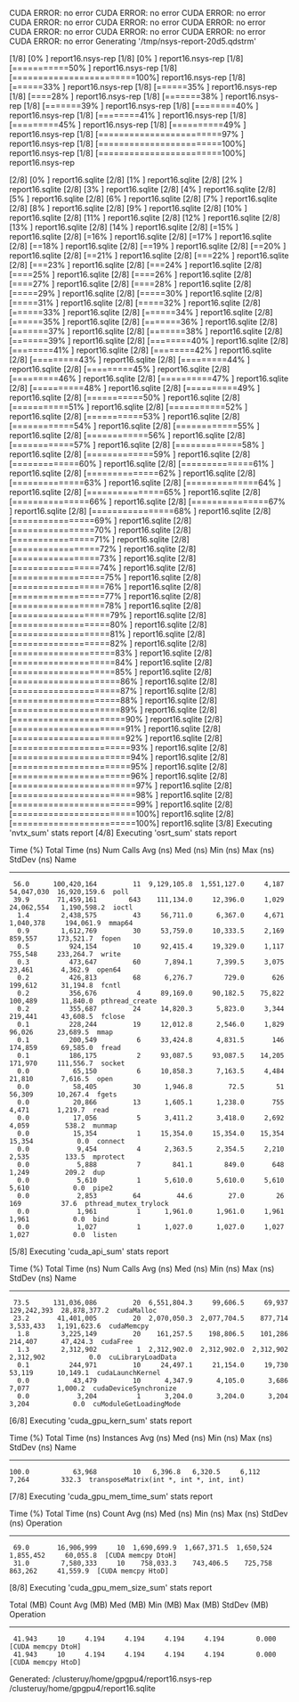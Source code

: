 CUDA ERROR: no error
CUDA ERROR: no error
CUDA ERROR: no error
CUDA ERROR: no error
CUDA ERROR: no error
CUDA ERROR: no error
CUDA ERROR: no error
CUDA ERROR: no error
CUDA ERROR: no error
CUDA ERROR: no error
Generating '/tmp/nsys-report-20d5.qdstrm'
[1/8] [0%                          ] report16.nsys-rep[1/8] [0%                          ] report16.nsys-rep[1/8] [===========50%              ] report16.nsys-rep[1/8] [========================100%] report16.nsys-rep[1/8] [======33%                   ] report16.nsys-rep[1/8] [======35%                   ] report16.nsys-rep[1/8] [====28%                     ] report16.nsys-rep[1/8] [=======38%                  ] report16.nsys-rep[1/8] [=======39%                  ] report16.nsys-rep[1/8] [========40%                 ] report16.nsys-rep[1/8] [========41%                 ] report16.nsys-rep[1/8] [=========45%                ] report16.nsys-rep[1/8] [==========49%               ] report16.nsys-rep[1/8] [========================97% ] report16.nsys-rep[1/8] [========================100%] report16.nsys-rep[1/8] [========================100%] report16.nsys-rep
[2/8] [0%                          ] report16.sqlite[2/8] [1%                          ] report16.sqlite[2/8] [2%                          ] report16.sqlite[2/8] [3%                          ] report16.sqlite[2/8] [4%                          ] report16.sqlite[2/8] [5%                          ] report16.sqlite[2/8] [6%                          ] report16.sqlite[2/8] [7%                          ] report16.sqlite[2/8] [8%                          ] report16.sqlite[2/8] [9%                          ] report16.sqlite[2/8] [10%                         ] report16.sqlite[2/8] [11%                         ] report16.sqlite[2/8] [12%                         ] report16.sqlite[2/8] [13%                         ] report16.sqlite[2/8] [14%                         ] report16.sqlite[2/8] [=15%                        ] report16.sqlite[2/8] [=16%                        ] report16.sqlite[2/8] [=17%                        ] report16.sqlite[2/8] [==18%                       ] report16.sqlite[2/8] [==19%                       ] report16.sqlite[2/8] [==20%                       ] report16.sqlite[2/8] [==21%                       ] report16.sqlite[2/8] [===22%                      ] report16.sqlite[2/8] [===23%                      ] report16.sqlite[2/8] [===24%                      ] report16.sqlite[2/8] [====25%                     ] report16.sqlite[2/8] [====26%                     ] report16.sqlite[2/8] [====27%                     ] report16.sqlite[2/8] [====28%                     ] report16.sqlite[2/8] [=====29%                    ] report16.sqlite[2/8] [=====30%                    ] report16.sqlite[2/8] [=====31%                    ] report16.sqlite[2/8] [=====32%                    ] report16.sqlite[2/8] [======33%                   ] report16.sqlite[2/8] [======34%                   ] report16.sqlite[2/8] [======35%                   ] report16.sqlite[2/8] [=======36%                  ] report16.sqlite[2/8] [=======37%                  ] report16.sqlite[2/8] [=======38%                  ] report16.sqlite[2/8] [=======39%                  ] report16.sqlite[2/8] [========40%                 ] report16.sqlite[2/8] [========41%                 ] report16.sqlite[2/8] [========42%                 ] report16.sqlite[2/8] [=========43%                ] report16.sqlite[2/8] [=========44%                ] report16.sqlite[2/8] [=========45%                ] report16.sqlite[2/8] [=========46%                ] report16.sqlite[2/8] [==========47%               ] report16.sqlite[2/8] [==========48%               ] report16.sqlite[2/8] [==========49%               ] report16.sqlite[2/8] [===========50%              ] report16.sqlite[2/8] [===========51%              ] report16.sqlite[2/8] [===========52%              ] report16.sqlite[2/8] [===========53%              ] report16.sqlite[2/8] [============54%             ] report16.sqlite[2/8] [============55%             ] report16.sqlite[2/8] [============56%             ] report16.sqlite[2/8] [============57%             ] report16.sqlite[2/8] [=============58%            ] report16.sqlite[2/8] [=============59%            ] report16.sqlite[2/8] [=============60%            ] report16.sqlite[2/8] [==============61%           ] report16.sqlite[2/8] [==============62%           ] report16.sqlite[2/8] [==============63%           ] report16.sqlite[2/8] [==============64%           ] report16.sqlite[2/8] [===============65%          ] report16.sqlite[2/8] [===============66%          ] report16.sqlite[2/8] [===============67%          ] report16.sqlite[2/8] [================68%         ] report16.sqlite[2/8] [================69%         ] report16.sqlite[2/8] [================70%         ] report16.sqlite[2/8] [================71%         ] report16.sqlite[2/8] [=================72%        ] report16.sqlite[2/8] [=================73%        ] report16.sqlite[2/8] [=================74%        ] report16.sqlite[2/8] [==================75%       ] report16.sqlite[2/8] [==================76%       ] report16.sqlite[2/8] [==================77%       ] report16.sqlite[2/8] [==================78%       ] report16.sqlite[2/8] [===================79%      ] report16.sqlite[2/8] [===================80%      ] report16.sqlite[2/8] [===================81%      ] report16.sqlite[2/8] [===================82%      ] report16.sqlite[2/8] [====================83%     ] report16.sqlite[2/8] [====================84%     ] report16.sqlite[2/8] [====================85%     ] report16.sqlite[2/8] [=====================86%    ] report16.sqlite[2/8] [=====================87%    ] report16.sqlite[2/8] [=====================88%    ] report16.sqlite[2/8] [=====================89%    ] report16.sqlite[2/8] [======================90%   ] report16.sqlite[2/8] [======================91%   ] report16.sqlite[2/8] [======================92%   ] report16.sqlite[2/8] [=======================93%  ] report16.sqlite[2/8] [=======================94%  ] report16.sqlite[2/8] [=======================95%  ] report16.sqlite[2/8] [=======================96%  ] report16.sqlite[2/8] [========================97% ] report16.sqlite[2/8] [========================98% ] report16.sqlite[2/8] [========================99% ] report16.sqlite[2/8] [========================100%] report16.sqlite[2/8] [========================100%] report16.sqlite
[3/8] Executing 'nvtx_sum' stats report
[4/8] Executing 'osrt_sum' stats report

 Time (%)  Total Time (ns)  Num Calls   Avg (ns)     Med (ns)    Min (ns)   Max (ns)   StdDev (ns)           Name         
 --------  ---------------  ---------  -----------  -----------  --------  ----------  ------------  ---------------------
     56.0      100,420,164         11  9,129,105.8  1,551,127.0     4,187  54,047,030  16,920,159.6  poll                 
     39.9       71,459,161        643    111,134.0     12,396.0     1,029  24,062,554   1,190,598.2  ioctl                
      1.4        2,438,575         43     56,711.0      6,367.0     4,671   1,040,378     194,061.9  mmap64               
      0.9        1,612,769         30     53,759.0     10,333.5     2,169     859,557     173,521.7  fopen                
      0.5          924,154         10     92,415.4     19,329.0     1,117     755,548     233,264.7  write                
      0.3          473,647         60      7,894.1      7,399.5     3,075      23,461       4,362.9  open64               
      0.2          426,813         68      6,276.7        729.0       626     199,612      31,194.8  fcntl                
      0.2          356,676          4     89,169.0     90,182.5    75,822     100,489      11,840.0  pthread_create       
      0.2          355,687         24     14,820.3      5,823.0     3,344     219,441      43,608.5  fclose               
      0.1          228,244         19     12,012.8      2,546.0     1,829      96,026      23,689.5  mmap                 
      0.1          200,549          6     33,424.8      4,831.5       146     174,859      69,585.0  fread                
      0.1          186,175          2     93,087.5     93,087.5    14,205     171,970     111,556.7  socket               
      0.0           65,150          6     10,858.3      7,163.5     4,484      21,810       7,616.5  open                 
      0.0           58,405         30      1,946.8         72.5        51      56,309      10,267.4  fgets                
      0.0           20,866         13      1,605.1      1,238.0       755       4,471       1,219.7  read                 
      0.0           17,056          5      3,411.2      3,418.0     2,692       4,059         538.2  munmap               
      0.0           15,354          1     15,354.0     15,354.0    15,354      15,354           0.0  connect              
      0.0            9,454          4      2,363.5      2,354.5     2,210       2,535         133.5  mprotect             
      0.0            5,888          7        841.1        849.0       648       1,249         209.2  dup                  
      0.0            5,610          1      5,610.0      5,610.0     5,610       5,610           0.0  pipe2                
      0.0            2,853         64         44.6         27.0        26         169          37.6  pthread_mutex_trylock
      0.0            1,961          1      1,961.0      1,961.0     1,961       1,961           0.0  bind                 
      0.0            1,027          1      1,027.0      1,027.0     1,027       1,027           0.0  listen               

[5/8] Executing 'cuda_api_sum' stats report

 Time (%)  Total Time (ns)  Num Calls   Avg (ns)     Med (ns)    Min (ns)    Max (ns)    StdDev (ns)            Name         
 --------  ---------------  ---------  -----------  -----------  ---------  -----------  ------------  ----------------------
     73.5      131,036,086         20  6,551,804.3     99,606.5     69,937  129,242,393  28,878,377.2  cudaMalloc            
     23.2       41,401,005         20  2,070,050.3  2,077,704.5    877,714    3,533,433   1,191,623.6  cudaMemcpy            
      1.8        3,225,149         20    161,257.5    198,806.5    101,286      214,407      47,424.3  cudaFree              
      1.3        2,312,902          1  2,312,902.0  2,312,902.0  2,312,902    2,312,902           0.0  cuLibraryLoadData     
      0.1          244,971         10     24,497.1     21,154.0     19,730       53,119      10,149.1  cudaLaunchKernel      
      0.0           43,479         10      4,347.9      4,105.0      3,686        7,077       1,000.2  cudaDeviceSynchronize 
      0.0            3,204          1      3,204.0      3,204.0      3,204        3,204           0.0  cuModuleGetLoadingMode

[6/8] Executing 'cuda_gpu_kern_sum' stats report

 Time (%)  Total Time (ns)  Instances  Avg (ns)  Med (ns)  Min (ns)  Max (ns)  StdDev (ns)                   Name                  
 --------  ---------------  ---------  --------  --------  --------  --------  -----------  ---------------------------------------
    100.0           63,968         10   6,396.8   6,320.5     6,112     7,264        332.3  transposeMatrix(int *, int *, int, int)

[7/8] Executing 'cuda_gpu_mem_time_sum' stats report

 Time (%)  Total Time (ns)  Count   Avg (ns)     Med (ns)    Min (ns)   Max (ns)   StdDev (ns)      Operation     
 --------  ---------------  -----  -----------  -----------  ---------  ---------  -----------  ------------------
     69.0       16,906,999     10  1,690,699.9  1,667,371.5  1,650,524  1,855,452     60,055.8  [CUDA memcpy DtoH]
     31.0        7,580,333     10    758,033.3    743,406.5    725,758    863,262     41,559.9  [CUDA memcpy HtoD]

[8/8] Executing 'cuda_gpu_mem_size_sum' stats report

 Total (MB)  Count  Avg (MB)  Med (MB)  Min (MB)  Max (MB)  StdDev (MB)      Operation     
 ----------  -----  --------  --------  --------  --------  -----------  ------------------
     41.943     10     4.194     4.194     4.194     4.194        0.000  [CUDA memcpy DtoH]
     41.943     10     4.194     4.194     4.194     4.194        0.000  [CUDA memcpy HtoD]

Generated:
    /clusteruy/home/gpgpu4/report16.nsys-rep
    /clusteruy/home/gpgpu4/report16.sqlite
